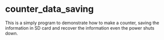 # counter_data_saving
This is a simply program to demonstrate how to make a counter, saving the information in SD card and recover the information even the power shuts down.
